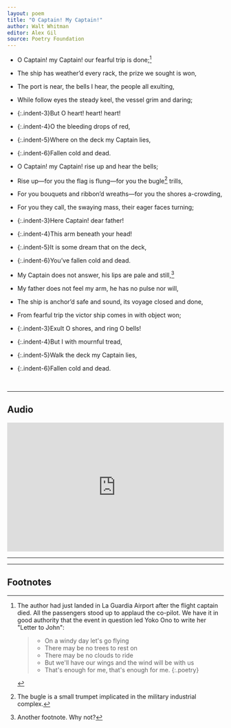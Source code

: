 ```yaml
---
layout: poem
title: "O Captain! My Captain!"
author: Walt Whitman
editor: Alex Gil
source: Poetry Foundation
---
```


- O Captain! my Captain! our fearful trip is done;[^fn1]
- The ship has weather’d every rack, the prize we sought is won,
- The port is near, the bells I hear, the people all exulting,
- While follow eyes the steady keel, the vessel grim and daring; 
- {:.indent-3}But O heart! heart! heart!
- {:.indent-4}O the bleeding drops of red,
- {:.indent-5}Where on the deck my Captain lies,
- {:.indent-6}Fallen cold and dead.

- O Captain! my Captain! rise up and hear the bells; 
- Rise up—for you the flag is flung—for you the bugle[^fn2] trills,
- For you bouquets and ribbon’d wreaths—for you the shores a-crowding,
- For you they call, the swaying mass, their eager faces turning;
- {:.indent-3}Here Captain! dear father!
- {:.indent-4}This arm beneath your head!
- {:.indent-5}It is some dream that on the deck,
- {:.indent-6}You’ve fallen cold and dead.


- My Captain does not answer, his lips are pale and still,[^fn3]
- My father does not feel my arm, he has no pulse nor will,
- The ship is anchor’d safe and sound, its voyage closed and done,
- From fearful trip the victor ship comes in with object won;
- {:.indent-3}Exult O shores, and ring O bells!
- {:.indent-4}But I with mournful tread,
- {:.indent-5}Walk the deck my Captain lies,
- {:.indent-6}Fallen cold and dead.

<br>

---
## Audio

<iframe width="100%" height="300" scrolling="no" frameborder="no" src="https://w.soundcloud.com/player/?url=https%3A//api.soundcloud.com/tracks/118256804&amp;color=%23ff5500&amp;auto_play=false&amp;hide_related=false&amp;show_comments=true&amp;show_user=true&amp;show_reposts=false&amp;show_teaser=true&amp;visual=true"></iframe>

---

---

## Footnotes

[^fn1]: 

	The author had just landed in La Guardia Airport after the flight captain died. All the passengers stood up to applaud the co-pilot. We have it in good authority that the event in question led Yoko Ono to write her "Letter to John":

	> - On a windy day let's go flying
	> - There may be no trees to rest on
	> - There may be no clouds to ride
	> - But we'll have our wings and the wind will be with us
	> - That's enough for me, that's enough for me.
	{:.poetry}

[^fn2]: The bugle is a small trumpet implicated in the military industrial complex.

[^fn3]: Another footnote. Why not? 
